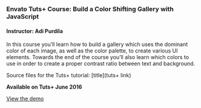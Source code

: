 ### Envato Tuts+ Course: Build a Color Shifting Gallery with JavaScript
#### Instructor: Adi Purdila

In this course you’ll learn how to build a gallery which uses the dominant color of each image, as well as the color palette, to create various UI elements. Towards the end of the course you’ll also learn which colors to use in order to create a proper contrast ratio between text and background.

Source files for the Tuts+ tutorial: [title](tuts+ link)

**Available on Tuts+ June 2016**

[View the demo](http://tutsplus.github.io/build-a-color-shifting-gallery-with-javascript/gallery.html)